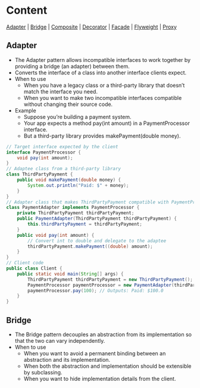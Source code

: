 # Content
[Adapter](#Adapter) | [Bridge](#Bridge) | [Composite](#Composite) | 
[Decorator](#Decorator) | [Facade](#Facade) | [Flyweight](#Flyweight) | 
[Proxy](#Proxy)

## Adapter
- The Adapter pattern allows incompatible interfaces to work together by providing a bridge (an adapter) between them.
- Converts the interface of a class into another interface clients expect.
- When to use 
  - When you have a legacy class or a third-party library that doesn’t match the interface you need. 
  - When you want to make two incompatible interfaces compatible without changing their source code.
- Example
  - Suppose you’re building a payment system. 
  - Your app expects a method pay(int amount) in a PaymentProcessor interface. 
  - But a third-party library provides makePayment(double money).
```java
// Target interface expected by the client
interface PaymentProcessor {
    void pay(int amount);
}
// Adaptee class from a third-party library
class ThirdPartyPayment {
    public void makePayment(double money) {
        System.out.println("Paid: $" + money);
    }
}
// Adapter class that makes ThirdPartyPayment compatible with PaymentProcessor
class PaymentAdapter implements PaymentProcessor {
    private ThirdPartyPayment thirdPartyPayment;
    public PaymentAdapter(ThirdPartyPayment thirdPartyPayment) {
        this.thirdPartyPayment = thirdPartyPayment;
    }
    public void pay(int amount) {
        // Convert int to double and delegate to the adaptee
        thirdPartyPayment.makePayment((double) amount);
    }
}
// Client code
public class Client {
    public static void main(String[] args) {
        ThirdPartyPayment thirdPartyPayment = new ThirdPartyPayment();
        PaymentProcessor paymentProcessor = new PaymentAdapter(thirdPartyPayment);
        paymentProcessor.pay(100); // Outputs: Paid: $100.0
    }
}
```
## Bridge
- The Bridge pattern decouples an abstraction from its implementation so that the two can vary independently.
- When to use
  - When you want to avoid a permanent binding between an abstraction and its implementation.
  - When both the abstraction and implementation should be extensible by subclassing.
  - When you want to hide implementation details from the client.
